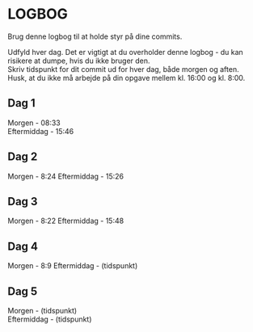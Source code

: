 # LOGBOG

Brug denne logbog til at holde styr på dine commits.

Udfyld hver dag. Det er vigtigt at du overholder denne logbog - du kan risikere at dumpe, hvis du ikke bruger den.  
Skriv tidspunkt for dit commit ud for hver dag, både morgen og aften.  
Husk, at du ikke må arbejde på din opgave mellem kl. 16:00 og kl. 8:00.

## Dag 1

Morgen - 08:33  
Eftermiddag - 15:46

## Dag 2

Morgen - 8:24 
Eftermiddag - 15:26

## Dag 3

Morgen - 8:22
Eftermiddag - 15:48

## Dag 4

Morgen - 8:9
Eftermiddag - (tidspunkt)

## Dag 5

Morgen - (tidspunkt)  
Eftermiddag - (tidspunkt)
